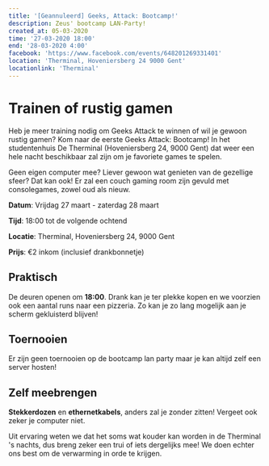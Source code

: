 ```yaml
---
title: '[Geannuleerd] Geeks, Attack: Bootcamp!'
description: Zeus' bootcamp LAN-Party!
created_at: 05-03-2020
time: '27-03-2020 18:00'
end: '28-03-2020 4:00'
facebook: 'https://www.facebook.com/events/648201269331401'
location: 'Therminal, Hoveniersberg 24 9000 Gent'
locationlink: 'Therminal'
---
```


# Trainen of rustig gamen

Heb je meer training nodig om Geeks Attack te winnen of wil je gewoon rustig gamen?
Kom naar de eerste Geeks Attack: Bootcamp! In het studentenhuis De Therminal (Hoveniersberg 24, 9000 Gent) dat weer een hele nacht beschikbaar zal zijn om je favoriete games te spelen.

Geen eigen computer mee? Liever gewoon wat genieten van de gezellige sfeer? Dat kan ook! Er zal een couch gaming room zijn gevuld met consolegames, zowel oud als nieuw.

**Datum**: Vrijdag 27 maart - zaterdag 28 maart

**Tijd**: 18:00 tot de volgende ochtend

**Locatie**: Therminal, Hoveniersberg 24, 9000 Gent

**Prijs**: €2 inkom (inclusief drankbonnetje)

## Praktisch

De deuren openen om **18:00**. Drank kan je ter plekke kopen en we voorzien ook een aantal runs naar een pizzeria. Zo kan je zo lang mogelijk aan je scherm gekluisterd blijven!

## Toernooien

Er zijn geen toernooien op de bootcamp lan party maar je kan altijd zelf een server hosten!

## Zelf meebrengen

**Stekkerdozen** en **ethernetkabels**, anders zal je zonder zitten!
Vergeet ook zeker je computer niet.

Uit ervaring weten we dat het soms wat kouder kan worden in de Therminal 's nachts, dus breng zeker een trui of iets dergelijks mee! We doen echter ons best om de verwarming in orde te krijgen.
